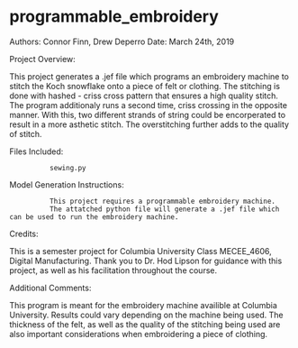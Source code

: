 # programmable_embroidery


Authors: Connor Finn, Drew Deperro
Date: March 24th, 2019

Project Overview: 

This project generates a .jef file which programs an embroidery machine to stitch the Koch snowflake onto a piece of felt or clothing. The stitching is done with hashed - criss cross pattern that ensures a high quality stitch. The program additionaly runs a second time, criss crossing in the opposite manner. With this, two different strands of string could be encorperated to result in a more asthetic stitch. The overstitching further adds to the quality of stitch. 

Files Included: 
              
              sewing.py
      
Model Generation Instructions:

              This project requires a programmable embroidery machine. 
              The attatched python file will generate a .jef file which can be used to run the embroidery machine.
                
Credits:  

This is a semester project for Columbia University Class MECEE_4606, Digital Manufacturing.
Thank you to Dr. Hod Lipson for guidance with this project, as well as his facilitation throughout the course. 

Additional Comments:

This program is meant for the embroidery machine availible at Columbia University. Results could vary depending on the machine being used. The thickness of the felt, as well as the quality of the stitching being used are also important considerations when embroidering a piece of clothing. 

